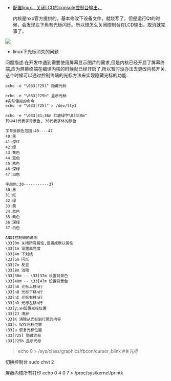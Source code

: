 - [配置linux，关闭LCD的console控制台输出。](https://www.cnblogs.com/Rainingday/p/12627285.html)

  内核是nxp官方提供的，基本修改下设备文件，就烧写了。但是运行Qt的时候，会发现左下角有光标闪烁。所以想怎么关闭控制台在LCD输出。取消就完事了。

![](/home/nihao/work/my_doc/image/framebuffer_console.jpg)



- linux下光标消失的问题

问题描述:在开发中遇到需要使用屏幕显示图片的需求,但是内核已经开启了屏幕终端,应为屏幕终端在编译内核的时候就已经开启了,所以暂时没办法去更改内核开关.这个时候可以通过控制终端的光标方法来实现隐藏光标的功能.

~~~ shell
echo -e "\033[?25l" 隐藏光标

echo -e "\033[?25h" 显示光标
#实际使用的命令
echo -e "\033[?25l" > /dev/tty1
~~~

    echo -e "\033[41;36m 红底绿字\033[0m"
    其中41代表字背景色, 36代表字体的颜色
     
    字背景颜色范围:40----47
    40:黑
    41:深红
    42:绿
    43:黄色
    44:蓝色
    45:紫色
    46:深绿
    47:白色
     
    字颜色:30-----------37
    30:黑
    31:红
    32:绿
    33:黄
    34:蓝色
    35:紫色
    36:深绿
    37:白色
     
    ANSI控制码的说明
    \33[0m 关闭所有属性,设置成默认属性
    \33[1m 设置高亮度
    \33[4m 下划线
    \33[5m 闪烁
    \33[7m 反显
    \33[8m 消隐
    \33[30m -- \33[37m 设置前景色
    \33[40m -- \33[47m 设置背景色
    \33[nA 光标上移n行
    \33[nB 光标下移n行
    \33[nC 光标右移n行
    \33[nD 光标左移n行
    \33[y;xH设置光标位置
    \33[2J 清屏
    \33[K 清除从光标到行尾的内容
    \33[s 保存光标位置
    \33[u 恢复光标位置
    \33[?25l 隐藏光标
    \33[?25h 显示光标

> echo 0 > /sys/class/graphics/fbcon/cursor_blink
> #关光标

切换控制台
sudo chvt 2

屏蔽内核所有打印
echo 0 4 0 7 > /proc/sys/kernel/printk